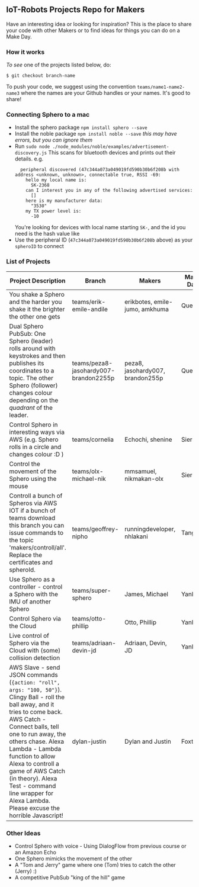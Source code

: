 ## IoT-Robots Projects Repo for Makers

Have an interesting idea or looking for inspiration? This is the place to share your code with other Makers or to find ideas for things you can do on a Make Day.


### How it works

<i>To see</i> one of the projects listed below, do:

`$ git checkout branch-name`

To push your code, we suggest using the convention `teams/name1-name2-name3` where the names are your Github handles or your names. It's good to share!

### Connecting Sphero to a mac

* Install the sphero package `npm install sphero --save`
* Install the noble package `npm install noble --save` _this may have errors, but you can ignore them_
* Run `sudo node ./node_modules/noble/examples/advertisement-discovery.js` This scans for bluetooth devices and prints out their details. e.g.
  ```shell
    peripheral discovered (47c344a073a049019fd590b30b6f208b with address <unknown, unknown>, connectable true, RSSI -69:
      hello my local name is:
        SK-2368
      can I interest you in any of the following advertised services:
        []
      here is my manufacturer data:
        "3530"
      my TX power level is:
        -10
  ```
  You're looking for devices with local name starting `SK-`, and the id you need is the hash value like
* Use the peripheral ID (`47c344a073a049019fd590b30b6f208b` above) as your `spheroID` to connect

### List of Projects

| Project Description | Branch | Makers | Make Day |
| -------------| -------------- | ----------------- | ------ |
| You shake a Sphero and the harder you shake it the brighter the other one gets | teams/erik-emile-andile | erikbotes, emile-jumo, amkhuma | Quebec |
| Dual Sphero PubSub: One Sphero (leader) rolls around with keystrokes and then publishes its coordinates to a topic. The other Sphero (follower) changes colour depending on the <i>quadrant</i> of the leader. | teams/peza8-jasohardy007-brandon2255p | peza8, jasohardy007, brandon255p| Quebec |
| Control Sphero in interesting ways via AWS (e.g. Sphero rolls in a circle and changes colour :D ) | teams/cornelia | Echochi, shenine| Sierra |
| Control the movement of the Sphero using the mouse | teams/olx-michael-nik | mmsamuel, nikmakan-olx | Sierra |
| Controll a bunch of Spheros via AWS IOT if a bunch of teams download this branch you can issue commands to the topic 'makers/controll/all'. Replace the certificates and spheroId. | teams/geoffrey-nipho | runningdeveloper, nhlakani | Tango |
| Use Sphero as a controller - control a Sphero with the IMU of another Sphero | teams/super-sphero | James, Michael | Yankee |
| Control Sphero via the Cloud| teams/otto-phillip| Otto, Phillip | Yankee |
| Live control of Sphero via the Cloud with (some) collision detection | teams/adriaan-devin-jd | Adriaan, Devin, JD | Yankee |
| AWS Slave - send JSON commands (`{action: "roll", args: "100, 50"}`). Clingy Ball - roll the ball away, and it tries to come back.  AWS Catch - Connect balls, tell one to run away, the others chase. Alexa Lambda - Lambda function to allow Alexa to controll a game of AWS Catch (in theory).  Alexa Test - command line wrapper for Alexa Lambda.  Please excuse the horrible Javascript! | dylan-justin | Dylan and Justin | Foxtrot? |

### Other Ideas

* Control Sphero with voice - Using DialogFlow from previous course or an Amazon Echo
* One Sphero mimicks the movement of the other
* A "Tom and Jerry" game where one (Tom) tries to catch the other (Jerry) :)
* A competitive PubSub "king of the hill" game
